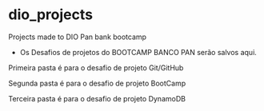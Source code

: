 # dio_projects
Projects made to DIO Pan bank bootcamp



- Os Desafios de projetos do BOOTCAMP BANCO PAN serão salvos aqui.

Primeira pasta é para o desafio de projeto Git/GitHub


Segunda pasta é para o desafio de projeto BootCamp

 Terceira pasta é para o desafio de projeto DynamoDB
 